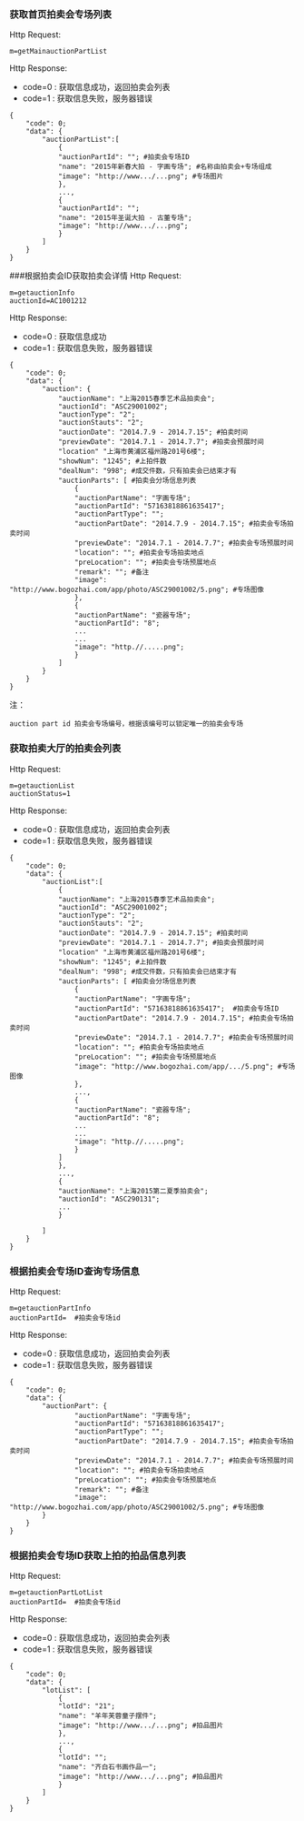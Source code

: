 ### 获取首页拍卖会专场列表

Http Request: 

```
m=getMainauctionPartList
```
Http Response:

- code=0 : 获取信息成功，返回拍卖会列表
- code=1 : 获取信息失败，服务器错误

``` 
{ 
    "code": 0;
    "data": {
    	"auctionPartList":[
    		{
    		"auctionPartId": ""; #拍卖会专场ID
    		"name": "2015年新春大拍 - 字画专场"; #名称由拍卖会+专场组成
    		"image": "http://www.../...png"; #专场图片
    		},
    		...,
    		{
    		"auctionPartId": "";
    		"name": "2015年圣诞大拍 - 古董专场";
    		"image": "http://www.../...png";
    		}
    	]
	}
}
```

###根据拍卖会ID获取拍卖会详情
Http Request: 

```
m=getauctionInfo
auctionId=AC1001212 
```
Http Response:

- code=0 : 获取信息成功
- code=1 : 获取信息失败，服务器错误

``` 
{ 
    "code": 0;
    "data": {
    	"auction": {
    		"auctionName": "上海2015春季艺术品拍卖会";
    		"auctionId": "ASC29001002";
    		"auctionType": "2";
    		"auctionStauts": "2";
    		"auctionDate": "2014.7.9 - 2014.7.15"; #拍卖时间
    		"previewDate": "2014.7.1 - 2014.7.7"; #拍卖会预展时间
    		"location" "上海市黄浦区福州路201号6楼";
    		"showNum": "1245"; #上拍件数
    		"dealNum": "998"; #成交件数，只有拍卖会已结束才有
    		"auctionParts": [ #拍卖会分场信息列表
    			{ 
    			"auctionPartName": "字画专场";
    			"auctionPartId": "57163818861635417"; 
    			"auctionPartType": "";
    			"auctionPartDate": "2014.7.9 - 2014.7.15"; #拍卖会专场拍卖时间
    			"previewDate": "2014.7.1 - 2014.7.7"; #拍卖会专场预展时间
    			"location": ""; #拍卖会专场拍卖地点
    			"preLocation": ""; #拍卖会专场预展地点
    			"remark": ""; #备注
    			"image": "http://www.bogozhai.com/app/photo/ASC29001002/5.png"; #专场图像   
    			},
    			{
    			"auctionPartName": "瓷器专场";
    			"auctionPartId": "8";
    			...
    			...
    			"image": "http.//.....png";
    			}
    		]
    	}
	}
} 
```
注：

```
auction part id 拍卖会专场编号，根据该编号可以锁定唯一的拍卖会专场
```


### 获取拍卖大厅的拍卖会列表

Http Request: 

```
m=getauctionList
auctionStatus=1
```
Http Response:

- code=0 : 获取信息成功，返回拍卖会列表
- code=1 : 获取信息失败，服务器错误

``` 
{ 
    "code": 0;
    "data": {
    	"auctionList":[
    		{
    		"auctionName": "上海2015春季艺术品拍卖会";
    		"auctionId": "ASC29001002";
    		"auctionType": "2";
    		"auctionStauts": "2";
    		"auctionDate": "2014.7.9 - 2014.7.15"; #拍卖时间
    		"previewDate": "2014.7.1 - 2014.7.7"; #拍卖会预展时间
    		"location" "上海市黄浦区福州路201号6楼";
    		"showNum": "1245"; #上拍件数
    		"dealNum": "998"; #成交件数，只有拍卖会已结束才有
    		"auctionParts": [ #拍卖会分场信息列表
    			{ 
    			"auctionPartName": "字画专场";
    			"auctionPartId": "57163818861635417";  #拍卖会专场ID
    			"auctionPartDate": "2014.7.9 - 2014.7.15"; #拍卖会专场拍卖时间
    			"previewDate": "2014.7.1 - 2014.7.7"; #拍卖会专场预展时间
    			"location": ""; #拍卖会专场拍卖地点
    			"preLocation": ""; #拍卖会专场预展地点
    			"image": "http://www.bogozhai.com/app/.../5.png"; #专场图像   
    			},
    			...,
    			{
    			"auctionPartName": "瓷器专场";
    			"auctionPartId": "8";
    			...
    			...
    			"image": "http.//.....png";
    			}
    		]
    		},
    		...,
    		{
    		"auctionName": "上海2015第二夏季拍卖会";
    		"auctionId": "ASC290131";
    		...
    		}

    	]
	}
}
```

### 根据拍卖会专场ID查询专场信息
Http Request: 

```
m=getauctionPartInfo
auctionPartId=  #拍卖会专场id
```
Http Response:

- code=0 : 获取信息成功，返回拍卖会列表
- code=1 : 获取信息失败，服务器错误

``` 
{ 
    "code": 0;
    "data": {
    	"auctionPart": { 
    			"auctionPartName": "字画专场";
    			"auctionPartId": "57163818861635417"; 
    			"auctionPartType": "";
    			"auctionPartDate": "2014.7.9 - 2014.7.15"; #拍卖会专场拍卖时间
    			"previewDate": "2014.7.1 - 2014.7.7"; #拍卖会专场预展时间
    			"location": ""; #拍卖会专场拍卖地点
    			"preLocation": ""; #拍卖会专场预展地点
    			"remark": ""; #备注
    			"image": "http://www.bogozhai.com/app/photo/ASC29001002/5.png"; #专场图像   
   		}
	}
}
```

### 根据拍卖会专场ID获取上拍的拍品信息列表
Http Request: 

```
m=getauctionPartLotList
auctionPartId=  #拍卖会专场id
```
Http Response:

- code=0 : 获取信息成功，返回拍卖会列表
- code=1 : 获取信息失败，服务器错误

``` 
{ 
    "code": 0;
    "data": {
    	"lotList": [
    		{
    		"lotId": "21";
    		"name": "羊年芙蓉童子摆件";
    		"image": "http://www.../...png"; #拍品图片
    		},
    		...,
    		{
    		"lotId": "";
    		"name": "齐白石书画作品一";
    		"image": "http://www.../...png"; #拍品图片
    		}   	
    	]
   	}
}
```